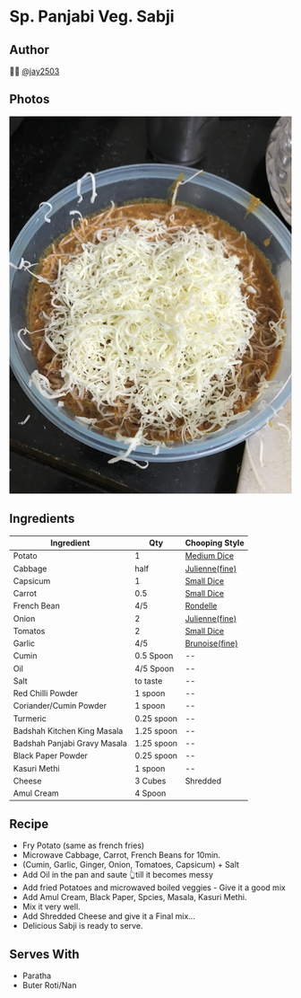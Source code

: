 
# Sp. Panjabi Veg. Sabji

## Author 
👨‍🍳 [@jay2503](https://github.com/jay2503)

## Photos
![EggCurry](photos/EggCurry.jpg?raw=true "EggCurry")

## Ingredients
Ingredient | Qty | Chooping Style
--- | --- | ---
Potato | 1 | [Medium Dice](https://crushmag-online.com/wp-content/uploads/2017/08/marcedoine_1000x400.jpg)
Cabbage | half | [Julienne(fine)](https://crushmag-online.com/wp-content/uploads/2017/08/julienne_cuts_1000x400.jpg)
Capsicum | 1 | [Small Dice](https://crushmag-online.com/wp-content/uploads/2017/08/marcedoine_1000x400.jpg)
Carrot | 0.5 | [Small Dice](https://crushmag-online.com/wp-content/uploads/2017/08/marcedoine_1000x400.jpg)
French Bean | 4/5 | [Rondelle](https://crushmag-online.com/wp-content/uploads/2017/08/torne_1000x400.jpg)
Onion | 2 | [Julienne(fine)](https://crushmag-online.com/wp-content/uploads/2017/08/julienne_cuts_1000x400.jpg)
Tomatos | 2 | [Small Dice](https://crushmag-online.com/wp-content/uploads/2017/08/marcedoine_1000x400.jpg)
Garlic | 4/5 | [Brunoise(fine)](https://crushmag-online.com/wp-content/uploads/2017/08/marcedoine_1000x400.jpg)
Cumin | 0.5 Spoon  | --
Oil | 4/5 Spoon  | --
Salt | to taste | --
Red Chilli Powder | 1 spoon | --
Coriander/Cumin Powder | 1 spoon | --
Turmeric | 0.25 spoon | --
Badshah Kitchen King Masala | 1.25 spoon | --
Badshah Panjabi Gravy Masala | 1.25 spoon | --
Black Paper Powder | 0.25 spoon | --
Kasuri Methi | 1 spoon | --
Cheese | 3 Cubes | Shredded
Amul Cream | 4 Spoon |


## Recipe
* Fry Potato (same as french fries)
* Microwave Cabbage, Carrot, French Beans for 10min.
* (Cumin, Garlic, Ginger, Onion, Tomatoes, Capsicum) + Salt
* Add Oil in the pan and saute 👆till it becomes messy
* Add fried Potatoes and microwaved boiled veggies - Give it a good mix
* Add Amul Cream, Black Paper, Spcies, Masala, Kasuri Methi.
* Mix it very well.
* Add Shredded Cheese and give it a Final mix... 
* Delicious Sabji is ready to serve.

## Serves With
* Paratha
* Buter Roti/Nan

